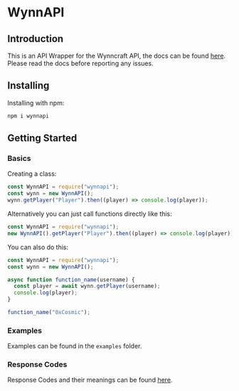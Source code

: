 # WynnAPI

## Introduction
This is an API Wrapper for the Wynncraft API, the docs can be found [here](https://docs.wynncraft.com). Please read the docs before reporting any issues.

## Installing
Installing with npm:
```bash
npm i wynnapi
```

## Getting Started

### Basics

Creating a class:
```js
const WynnAPI = require("wynnapi");
const wynn = new WynnAPI();
wynn.getPlayer("Player").then((player) => console.log(player));
```

Alternatively you can just call functions directly like this:
```js
const WynnAPI = require("wynnapi");
new WynnAPI().getPlayer("Player").then((player) => console.log(player));
```
You can also do this:
```js
const WynnAPI = require("wynnapi");
const wynn = new WynnAPI();

async function function_name(username) {
  const player = await wynn.getPlayer(username);
  console.log(player);
}

function_name("0xCosmic");
```

### Examples
Examples can be found in the `examples` folder.

### Response Codes
Response Codes and their meanings can be found [here](https://docs.wynncraft.com/Overview/RESPONSES.html).